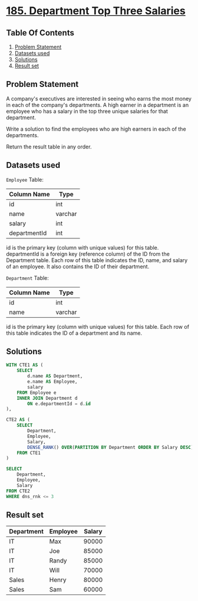 # [185. Department Top Three Salaries](https://leetcode.com/problems/department-top-three-salaries/description/)

## Table Of Contents
1. [Problem Statement](#problem-statement)
2. [Datasets used](#datasets-used)
3. [Solutions](#solutions)
4. [Result set](#result-set)

## Problem Statement

A company's executives are interested in seeing who earns the most money in each of the company's departments. A high earner in a department is an employee who has a salary in the top three unique salaries for that department.

Write a solution to find the employees who are high earners in each of the departments.

Return the result table in any order.

## Datasets used

```Employee``` Table:

| Column Name  | Type    |
| ------------ | ------- |
| id           | int     |
| name         | varchar |
| salary       | int     |
| departmentId | int     |

id is the primary key (column with unique values) for this table.
departmentId is a foreign key (reference column) of the ID from the Department table.
Each row of this table indicates the ID, name, and salary of an employee. It also contains the ID of their department.

```Department``` Table:

| Column Name | Type    |
| ----------- | ------- |
| id          | int     |
| name        | varchar |

id is the primary key (column with unique values) for this table.
Each row of this table indicates the ID of a department and its name.

## Solutions

```sql
WITH CTE1 AS (
    SELECT
        d.name AS Department,
        e.name AS Employee,
        salary
    FROM Employee e
    INNER JOIN Department d
        ON e.departmentId = d.id
),

CTE2 AS (
    SELECT
        Department,
        Employee,
        Salary,
        DENSE_RANK() OVER(PARTITION BY Department ORDER BY Salary DESC) AS dns_rnk
    FROM CTE1
)

SELECT
    Department,
    Employee,
    Salary
FROM CTE2
WHERE dns_rnk <= 3
```

## Result set

| Department | Employee | Salary |
| ---------- | -------- | ------ |
| IT         | Max      | 90000  |
| IT         | Joe      | 85000  |
| IT         | Randy    | 85000  |
| IT         | Will     | 70000  |
| Sales      | Henry    | 80000  |
| Sales      | Sam      | 60000  |